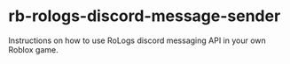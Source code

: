 # rb-rologs-discord-message-sender
Instructions on how to use RoLogs discord messaging API in your own Roblox game.
